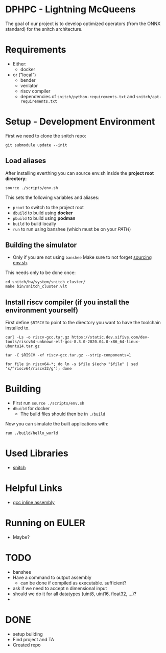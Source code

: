 
# DPHPC - Lightning McQueens

The goal of our project is to develop optimized operators (from the ONNX standard) for the snitch architecture.

# Requirements
* Either:
    * docker
* or ("local")
    * bender
    * verilator
    * riscv compiler
    * dependencies of `snitch/python-requirements.txt` and `snitch/apt-requirements.txt`

# Setup - Development Environment

First we need to clone the snitch repo:
```
git submodule update --init
```

## Load aliases
After installing everthing you can source env.sh inside the **project root directory**: 
```
source ./scripts/env.sh
```

This sets the following variables and aliases:
* `proot` to switch to the project root
* `dbuild` to build using **docker**
* `pbuild` to build using **podman**
* `build` to build locally
* `run` to run using banshee (which must be on your *PATH*)

## Building the simulator
 * Only if you are not using `banshee`
Make sure to not forget [sourcing env.sh](#load-aliases).

This needs only to be done once:

```
cd snitch/hw/system/snitch_cluster/
make bin/snitch_cluster.vlt
```

## Install riscv compiler (if you install the environment yourself)

First define `$RISCV` to point to the directory you want to have the toolchain installed to.

```
curl -Ls -o riscv-gcc.tar.gz https://static.dev.sifive.com/dev-tools/riscv64-unknown-elf-gcc-8.3.0-2020.04.0-x86_64-linux-ubuntu14.tar.gz

tar -C $RISCV -xf riscv-gcc.tar.gz --strip-components=1

for file in riscv64-*; do ln -s $file $(echo "$file" | sed 's/^riscv64/riscv32/g'); done
```

# Building
* First run `source ./scripts/env.sh`
* `dbuild` for docker
    * The build files should then be in `./build`

Now you can simulate the built applications with:
```
run ./build/hello_world
```

# Used Libraries
* [snitch](https://github.com/pulp-platform/snitch.git)

# Helpful Links
* [gcc inline assembly](https://www.felixcloutier.com/documents/gcc-asm.html)


# Running on EULER
* Maybe?

# TODO
* banshee
* Have a command to output assembly
    * can be done if compiled as executable. sufficient?
* ask if we need to accept n dimensional input
* should we do it for all datatypes (uint8, uint16, float32, ...)?
* 

# DONE
* setup building
* Find project and TA
* Created repo
